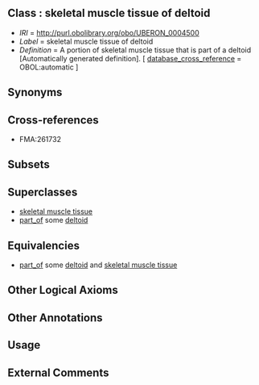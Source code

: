 
## Class : skeletal muscle tissue of deltoid

 * *IRI* = http://purl.obolibrary.org/obo/UBERON_0004500
 * *Label* = skeletal muscle tissue of deltoid
 * *Definition* = A portion of skeletal muscle tissue that is part of a deltoid [Automatically generated definition]. [ [database_cross_reference](../../ef/oboInOwl#hasDbXref.md) = OBOL:automatic ]

## Synonyms


## Cross-references

 * FMA:261732

## Subsets


## Superclasses

 * [skeletal muscle tissue](../../UBERON/34/UBERON_0001134.md)
 * [part_of](../../BFO/50/BFO_0000050.md) some [deltoid](../../UBERON/76/UBERON_0001476.md)

## Equivalencies

 * [part_of](../../BFO/50/BFO_0000050.md) some [deltoid](../../UBERON/76/UBERON_0001476.md) and [skeletal muscle tissue](../../UBERON/34/UBERON_0001134.md)

## Other Logical Axioms


## Other Annotations


## Usage


## External Comments

